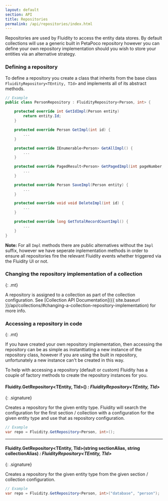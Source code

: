 ```yaml
---
layout: default
section: API
title: Repositories
permalink: /api/repositories/index.html
---
```


Repositories are used by Fluidity to access the entity data stores. By default collections will use a generic built in PetaPoco repository however you can define your own repository implementation should you wish to store your entities via an alternative strategy.

### Defining a repository

To define a repository you create a class that inherits from the base class `FluidityRepository<TEntity, TId>` and implements all of its abstract methods.

````csharp
// Example
public class PersonRepository : FluidityRepository<Person, int> {

    protected override int GetIdImpl(Person entity) 
        return entity.Id;
    }

    protected override Person GetImpl(int id) {
        ...
    }

    protected override IEnumerable<Person> GetAllImpl() {
        ...
    }

    protected override PagedResult<Person> GetPagedImpl(int pageNumber, int pageSize, Expression<Func<Person, bool>> whereClause, Expression<Func<Person, object>> orderBy, SortDirection orderDirection);
        ...
    }

    protected override Person SaveImpl(Person entity) {
        ...
    }

    protected override void void DeleteImpl(int id) {
        ...
    }

    protected override long GetTotalRecordCountImpl() {
        ...
    }
}
````

**Note:** For all `Impl` methods there are public alternatives without the `Impl` suffix, however we have seperate inplementation methods in order to ensure all repositories fire the relevant Fluidity events whether triggered via the Fluidity UI or not.

### Changing the repository implementation of a collection
{: .mt}

A repository is assigned to a collection as part of the collection configuration. See [Collection API Documentation]({{ site.baseurl }}/api/collections/#changing-a-collection-repository-implementation) for more info.

### Accessing a repository in code
{: .mt}

If you have created your own repository implementation, then accessing the repository can be as simple as instanttiating a new instance of the repository class, however if you are using the built in repository, unfortunately a new instance can't be created in this way.

To help with accessing a repository (default or custom) Fluidity has a couple of factory methods to create the repository instances for you.

#### Fluidity.GetRepository&lt;TEntity, TId&gt;() *: FluidityRepository&lt;TEntity, TId&gt;*
{: .signature}

Creates a repository for the given entity type. Fluidity will search the configuration for the first section / collection with a configuration for the given entity type and use that as repository configuration.

````csharp
// Example
var repo = Fluidity.GetRepository<Person, int>();
````

---

#### Fluidity.GetRepository&lt;TEntity, TId&gt;(string sectionAlias, string collectionAlias) *: FluidityRepository&lt;TEntity, TId&gt;*
{: .signature}

Creates a repository for the given entity type from the given section / collection configuration.

````csharp
// Example
var repo = Fluidity.GetRepository<Person, int>("database", "person");
````

